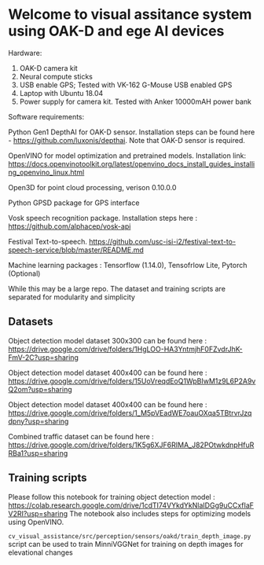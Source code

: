 # Welcome to visual assitance system using OAK-D and ege AI devices


Hardware: 

1. OAK-D camera kit
2. Neural compute sticks 
3. USB enable GPS; Tested with VK-162 G-Mouse USB enabled GPS
4. Laptop with Ubuntu 18.04
5. Power supply for camera kit. Tested with Anker 10000mAH power bank 

Software requirements:

Python Gen1 DepthAI for OAK-D sensor. Installation steps can be found here - https://github.com/luxonis/depthai. Note that OAK-D sensor is required.

OpenVINO for model optimization and pretrained models. Installation link: https://docs.openvinotoolkit.org/latest/openvino_docs_install_guides_installing_openvino_linux.html

Open3D for point cloud processing, verison 0.10.0.0

Python GPSD package for GPS interface

Vosk speech recognition package. Installation steps here : https://github.com/alphacep/vosk-api

Festival Text-to-speech. https://github.com/usc-isi-i2/festival-text-to-speech-service/blob/master/README.md

Machine learning packages : Tensorflow (1.14.0), Tensofrlow Lite, Pytorch (Optional)

While this may be a large repo. The dataset and training scripts are separated for modularity and simplicity

## Datasets

Object detection model dataset 300x300 can be found here : https://drive.google.com/drive/folders/1HgLOO-HA3YntmjhF0FZvdrJhK-FmV-2C?usp=sharing

Object detection model dataset 400x400 can be found here : https://drive.google.com/drive/folders/15UoVreqdEoQ1WpBIwM1z9L6P2A9vQ2om?usp=sharing

Object detection model dataset 400x400 can be found here : https://drive.google.com/drive/folders/1_M5pVEadWE7oauOXqa5TBtrvrJzqdpny?usp=sharing

Combined traffic dataset can be found here : https://drive.google.com/drive/folders/1K5g6XJF6RIMA_J82POtwkdnpHfuRRBa1?usp=sharing

## Training scripts

Please follow this notebook for training object detection model : https://colab.research.google.com/drive/1cdTI74VYkdYkNlaIDGg9uCCxfIaFV2RI?usp=sharing
The notebook also includes steps for optimizing models using OpenVINO.

`cv_visual_assistance/src/perception/sensors/oakd/train_depth_image.py` script can be used to train MinniVGGNet for training on depth images for elevational changes
















